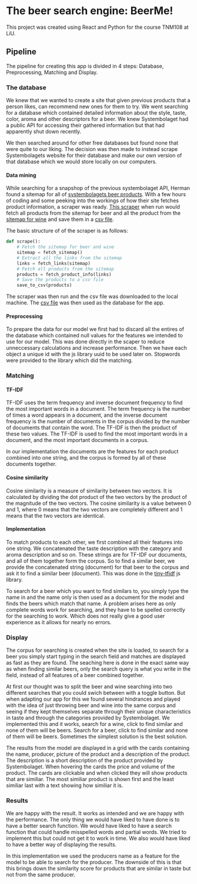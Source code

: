 # The beer search engine: BeerMe!

This project was created using React and Python for the course TNM108 at LiU.

## Pipeline
The pipeline for creating this app is divided in 4 steps: Database, Preprocessing, Matching and Display.

### The database
We knew that we wanted to create a site that given previous products that a person likes, can recommend new ones for them to try. We went searching for a database which contained detailed information about the style, taste, color, aroma and other descriptors for a beer. We knew Systembolaget had a public API for accessing their gathered information but that had apparently shut down recently. 

We then searched around for other free databases but found none that were quite to our liking. The decision was then made to instead scrape Systembolagets website for their database and make our own version of that database which we would store locally on our computers.

#### Data mining
While searching for a snapshop of the previous systembolaget API, Herman found a sitemap for all of [systembolagets beer products](https://www.systembolaget.se/sitemap-produkter-ol.xml). With a few hours of coding and some peeking into the workings of how their site fetches product information, a scraper was ready. [This scraper](/src/utils/scraper.py) when run would fetch all products from the sitemap for beer and all the product from the [sitemap for wine](https://www.systembolaget.se/sitemap-produkter-vin.xml) and save them in a [csv file](/src/utils/testing.csv).

The basic structure of of the scraper is as follows:
```python
def scrape():
    # Fetch the sitemap for beer and wine
    sitemap = fetch_sitemap()
    # Extract all the links from the sitemap
    links = fetch_links(sitemap)
    # Fetch all products from the sitemap
    products = fetch_product_info(links)
    # Save the products to a csv file
    save_to_csv(products)
```

The scraper was then run and the csv file was downloaded to the local machine. The [csv file](/src/utils/products.csv) was then used as the database for the app.

#### Preprocessing
To prepare the data for our model we first had to discard all the entires of the database which contained null values for the features we intended to use for our model. This was done directly in the scaper to reduce unneccessary calculations and increase performance. Then we have each object a unique id with the js library uuid to be used later on. Stopwords were provided to the library which did the matching. 

### Matching

#### TF-IDF
TF-IDF uses the term frequency and inverse document frequency to find the most important words in a document. The term frequency is the number of times a word appears in a document, and the inverse document frequency is the number of documents in the corpus divided by the number of documents that contain the word. The TF-IDF is then the product of these two values. The TF-IDF is used to find the most important words in a document, and the most important documents in a corpus.

In our implementation the documents are the features for each product combined into one string, and the corpus is formed by all of these documents together.

#### Cosine similarity
Cosine similarity is a measure of similarity between two vectors. It is calculated by dividing the dot product of the two vectors by the product of the magnitude of the two vectors. The cosine similarity is a value between 0 and 1, where 0 means that the two vectors are completely different and 1 means that the two vectors are identical.


#### Implementation
To match products to each other, we first combined all their features into one string. We concatenated the taste description with the category and aroma description and so on. These strings are for TF-IDF our documents, and all of them together form the corpus. So to find a similar beer, we provide the concatenated string (document) for that beer to the corpus and ask it to find a similar beer (document). This was done in the [tiny-tfidf](https://www.npmjs.com/package/tiny-tfidf) js library.

To search for a beer which you want to find similars to, you simply type the name in and the name only is then used as a document for the model and finds the beers which match that name. A problem arises here as only complete words work for searching, and they have to be spelled correctly for the searching to work. Which does not really give a good user experience as it allows for nearly no errors.

### Display
The corpus for searching is created when the site is loaded, to search for a beer you simply start typing in the search field and matches are displayed as fast as they are found. The seaching here is done in the exact same way as when finding similar beers, only the search query is what you write in the field, instead of all features of a beer combined together.

At first our thought was to split the beer and wine searching into two different searches that you could swich between with a toggle button. But when adapting our app for this we found several hindrances and played with the idea of just throwing beer and wine into the same corpus and seeing if they kept themselves separate through their unique characteristics in taste and through the categories provided by Systembolaget. We implemented this and it works, search for a wine, click to find similar and none of them will be beers. Search for a beer, click to find similar and none of them will be beers. Sometimes the simplest solution is the best solution.

The results from the model are displayed in a grid with the cards containing the name, producer, picture of the product and a description of the product. The description is a short description of the product provided by Systembolaget. When hovering the cards the price and volume of the product. The cards are clickable and when clicked they will show products that are similiar. The most similiar product is shown first and the least similiar last with a text showing how similiar it is.

### Results
We are happy with the result. It works as intended and we are happy with the performance. The only thing we would have liked to have done is to have a better search function. We would have liked to have a search function that could handle misspelled words and partial words. We tried to implement this but could not get it to work in time. We also would have liked to have a better way of displaying the results. 

In this implementation we used the producers name as a feature for the model to be able to search for the producer. The downside of this is that this brings down the similarity score for products that are similar in taste but not from the same producer. 

